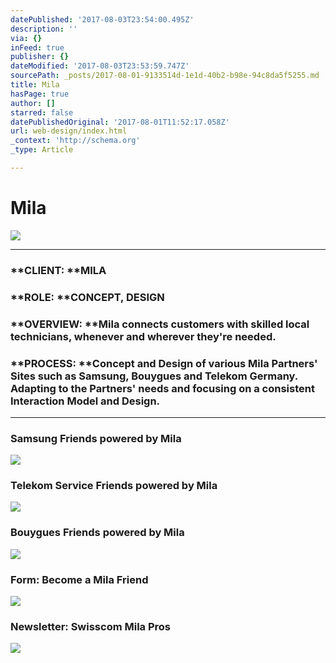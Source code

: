 ```yaml
---
datePublished: '2017-08-03T23:54:00.495Z'
description: ''
via: {}
inFeed: true
publisher: {}
dateModified: '2017-08-03T23:53:59.747Z'
sourcePath: _posts/2017-08-01-9133514d-1e1d-40b2-b98e-94c8da5f5255.md
title: Mila
hasPage: true
author: []
starred: false
datePublishedOriginal: '2017-08-01T11:52:17.058Z'
url: web-design/index.html
_context: 'http://schema.org'
_type: Article

---
```

# Mila
![](https://the-grid-user-content.s3-us-west-2.amazonaws.com/eab8022b-a85a-4af3-ae9d-5db7ae553fb2.png)

---

### **CLIENT: **MILA

### **ROLE: **CONCEPT, DESIGN

### **OVERVIEW: **Mila connects customers with skilled local technicians, whenever and wherever they're needed.

### **PROCESS: **Concept and Design of various Mila Partners' Sites such as Samsung, Bouygues and Telekom Germany. Adapting to the Partners' needs and focusing on a consistent Interaction Model and Design.

---

### **Samsung** Friends powered by Mila
![](https://the-grid-user-content.s3-us-west-2.amazonaws.com/39ee991d-a1e1-48fe-8d56-1c56c0d8524a.png)

### **Telekom** Service Friends powered by Mila
![](https://the-grid-user-content.s3-us-west-2.amazonaws.com/ebeec295-bb43-4705-88d2-7fc22bbb21a3.png)

### **Bouygues** Friends powered by Mila
![](https://imgflo.herokuapp.com/graph/2b2431f8e7ba7b0/245c5ee49581832ff2139664321935f0/croprotate.png?cropheight=2527&cropwidth=946&degrees=0&input=https%3A%2F%2Fthe-grid-user-content.s3-us-west-2.amazonaws.com%2F74c7b8a7-bd0d-4f1b-b9cc-a2ee1ff1e9e9.png&x=99&y=0)

### **Form**: Become a Mila Friend
![](https://the-grid-user-content.s3-us-west-2.amazonaws.com/53b3d31b-fa30-4dce-a235-3afe0d5967b9.png)

### **Newsletter**: Swisscom Mila Pros
![](https://imgflo.herokuapp.com/graph/2b2431f8e7ba7b0/032e59ec2b7c3dfb995c73743f21cd14/croprotate.png?cropheight=5180&cropwidth=952&degrees=0&input=https%3A%2F%2Fthe-grid-user-content.s3-us-west-2.amazonaws.com%2F7d29e546-bce8-4d60-b28e-421faf67344d.png&x=102&y=0)